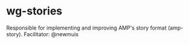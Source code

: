 # wg-stories
Responsible for implementing and improving AMP's story format (amp-story). Facilitator: @newmuis
